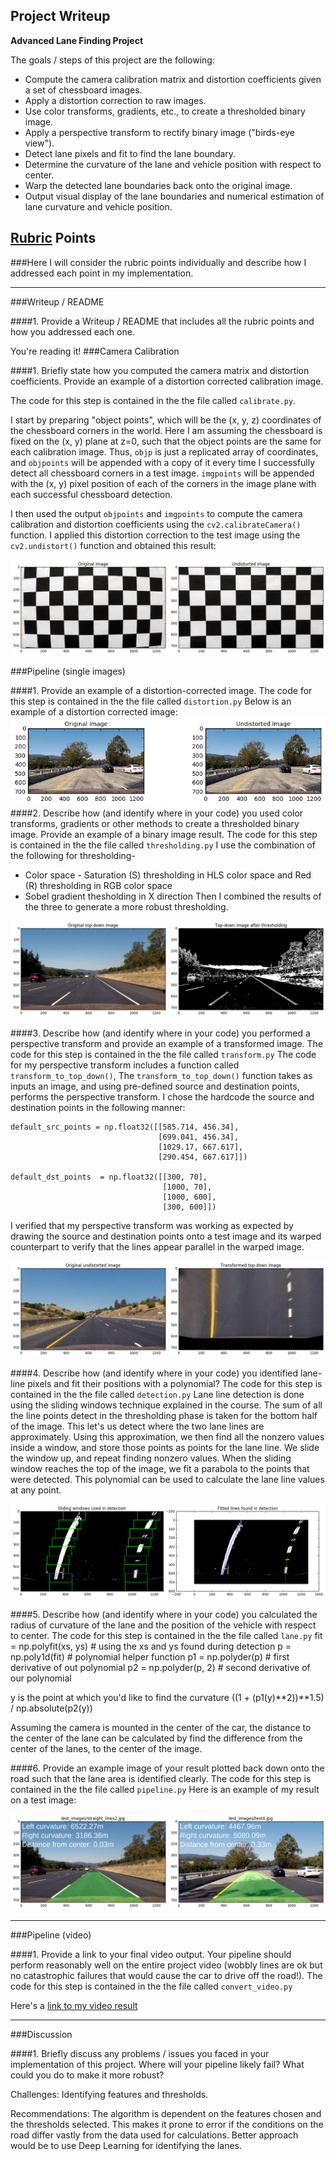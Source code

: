 ## Project Writeup

**Advanced Lane Finding Project**

The goals / steps of this project are the following:

* Compute the camera calibration matrix and distortion coefficients given a set of chessboard images.
* Apply a distortion correction to raw images.
* Use color transforms, gradients, etc., to create a thresholded binary image.
* Apply a perspective transform to rectify binary image ("birds-eye view").
* Detect lane pixels and fit to find the lane boundary.
* Determine the curvature of the lane and vehicle position with respect to center.
* Warp the detected lane boundaries back onto the original image.
* Output visual display of the lane boundaries and numerical estimation of lane curvature and vehicle position.

[//]: # (Image References)

[image1]: ./examples/undistort_output.png "Undistorted"
[image2]: ./examples/distortion_correction.png "Road Transformed"
[image3]: ./examples/binary_combo_example.png "Binary Example"
[image4]: ./examples/warped_straight_lines.png "Warp Example"
[image5]: ./examples/color_fit_lines.png "Fit Visual"
[image6]: ./examples/example_output.png "Output"
[video1]: ./project_video.mp4 "Video"

## [Rubric](https://review.udacity.com/#!/rubrics/571/view) Points
###Here I will consider the rubric points individually and describe how I addressed each point in my implementation.  

---
###Writeup / README

####1. Provide a Writeup / README that includes all the rubric points and how you addressed each one.  

You're reading it!
###Camera Calibration

####1. Briefly state how you computed the camera matrix and distortion coefficients. Provide an example of a distortion corrected calibration image.

The code for this step is contained in the the file called `calibrate.py`.  

I start by preparing "object points", which will be the (x, y, z) coordinates of the chessboard corners in the world. Here I am assuming the chessboard is fixed on the (x, y) plane at z=0, such that the object points are the same for each calibration image.  Thus, `objp` is just a replicated array of coordinates, and `objpoints` will be appended with a copy of it every time I successfully detect all chessboard corners in a test image.  `imgpoints` will be appended with the (x, y) pixel position of each of the corners in the image plane with each successful chessboard detection.  

I then used the output `objpoints` and `imgpoints` to compute the camera calibration and distortion coefficients using the `cv2.calibrateCamera()` function.  I applied this distortion correction to the test image using the `cv2.undistort()` function and obtained this result: 

![alt text][image1]

###Pipeline (single images)

####1. Provide an example of a distortion-corrected image.
The code for this step is contained in the the file called `distortion.py`
Below is an example of a distortion corrected image:
![alt text][image2]
####2. Describe how (and identify where in your code) you used color transforms, gradients or other methods to create a thresholded binary image.  Provide an example of a binary image result.
The code for this step is contained in the the file called `thresholding.py`
I use the combination of the following for thresholding-
* Color space - Saturation (S) thresholding in HLS color space and Red (R) thresholding in RGB color space
* Sobel gradient thesholding in X direction
Then I combined the results of the three to generate a more robust thresholding.

![alt text][image3]

####3. Describe how (and identify where in your code) you performed a perspective transform and provide an example of a transformed image.
The code for this step is contained in the the file called `transform.py`
The code for my perspective transform includes a function called `transform_to_top_down()`, The `transform_to_top_down()` function takes as inputs an image, and using pre-defined source and destination points, performs the perspective transform.  I chose the hardcode the source and destination points in the following manner:

```
default_src_points = np.float32([[585.714, 456.34],
                                 [699.041, 456.34],
                                 [1029.17, 667.617],
                                 [290.454, 667.617]])

default_dst_points  = np.float32([[300, 70],
                                  [1000, 70],
                                  [1000, 600],
                                  [300, 600]])

```
I verified that my perspective transform was working as expected by drawing the source and destination points onto a test image and its warped counterpart to verify that the lines appear parallel in the warped image.

![alt text][image4]

####4. Describe how (and identify where in your code) you identified lane-line pixels and fit their positions with a polynomial?
The code for this step is contained in the the file called `detection.py`
Lane line detection is done using the sliding windows technique explained in the course. The sum of all the line points detect in the thresholding phase is taken for the bottom half of the image. This let's us detect where the two lane lines are approximately. Using this approximation, we then find all the nonzero values inside a window, and store those points as points for the lane line. We slide the window up, and repeat finding nonzero values. When the sliding window reaches the top of the image, we fit a parabola to the points that were detected. This polynomial can be used to calculate the lane line values at any point.

![alt text][image5]

####5. Describe how (and identify where in your code) you calculated the radius of curvature of the lane and the position of the vehicle with respect to center.
The code for this step is contained in the the file called `lane.py`
fit = np.polyfit(xs, ys) # using the xs and ys found during detection
p   = np.poly1d(fit)     # polynomial helper function
p1  = np.polyder(p)      # first derivative of out polynomial
p2  = np.polyder(p, 2)   # second derivative of our polynomial

y is the point at which you'd like to find the curvature
((1 + (p1(y)**2))**1.5) / np.absolute(p2(y))

Assuming the camera is mounted in the center of the car, the distance to the center of the lane can be calculated by find the difference from the center of the lanes, to the center of the image.

####6. Provide an example image of your result plotted back down onto the road such that the lane area is identified clearly.
The code for this step is contained in the the file called `pipeline.py`
Here is an example of my result on a test image:

![alt text][image6]

---

###Pipeline (video)

####1. Provide a link to your final video output.  Your pipeline should perform reasonably well on the entire project video (wobbly lines are ok but no catastrophic failures that would cause the car to drive off the road!).
The code for this step is contained in the the file called `convert_video.py`

Here's a [link to my video result](./project_video.mp4)

---

###Discussion

####1. Briefly discuss any problems / issues you faced in your implementation of this project.  Where will your pipeline likely fail?  What could you do to make it more robust?

Challenges:
Identifying features and thresholds.

Recommendations:
The algorithm is dependent on the features chosen and the thresholds selected. This makes it prone to error if the conditions on the road differ vastly from the data used for calculations. Better approach would be to use Deep Learning for identifying the lanes.

